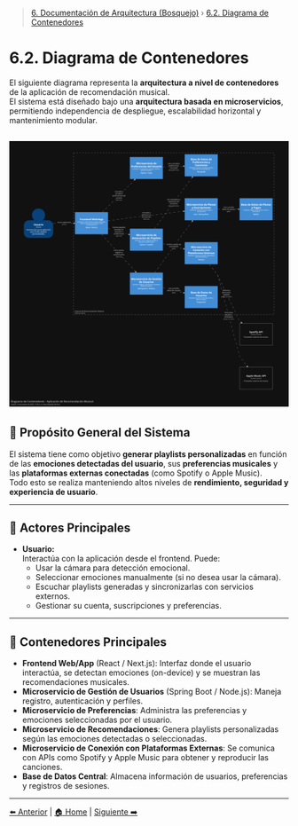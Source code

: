 > [6. Documentación de Arquitectura (Bosquejo)](../6.md) › [6.2. Diagrama de Contenedores](6.2.md)

# 6.2. Diagrama de Contenedores


El siguiente diagrama representa la **arquitectura a nivel de contenedores** de la aplicación de recomendación musical.  
El sistema está diseñado bajo una **arquitectura basada en microservicios**, permitiendo independencia de despliegue, escalabilidad horizontal y mantenimiento modular.

![Diagrama de Contenedores](/6/6.2/structurizr-Container-001%20(2).png)
---

## 🎯 Propósito General del Sistema

El sistema tiene como objetivo **generar playlists personalizadas** en función de las **emociones detectadas del usuario**, sus **preferencias musicales** y las **plataformas externas conectadas** (como Spotify o Apple Music).  
Todo esto se realiza manteniendo altos niveles de **rendimiento, seguridad y experiencia de usuario**.

---

## 👤 Actores Principales

- **Usuario:**  
  Interactúa con la aplicación desde el frontend. Puede:
  - Usar la cámara para detección emocional.  
  - Seleccionar emociones manualmente (si no desea usar la cámara).  
  - Escuchar playlists generadas y sincronizarlas con servicios externos.  
  - Gestionar su cuenta, suscripciones y preferencias.

---

## 🧱 Contenedores Principales


- **Frontend Web/App** (React / Next.js): Interfaz donde el usuario interactúa, se detectan emociones (on-device) y se muestran las recomendaciones musicales.  
- **Microservicio de Gestión de Usuarios** (Spring Boot / Node.js): Maneja registro, autenticación y perfiles.  
- **Microservicio de Preferencias**: Administra las preferencias y emociones seleccionadas por el usuario.  
- **Microservicio de Recomendaciones**: Genera playlists personalizadas según las emociones detectadas o seleccionadas.  
- **Microservicio de Conexión con Plataformas Externas**: Se comunica con APIs como Spotify y Apple Music para obtener y reproducir las canciones.  
- **Base de Datos Central**: Almacena información de usuarios, preferencias y registros de sesiones.


---

[⬅️ Anterior](../6.1/6.1.md) | [🏠 Home](../../README.md) | [Siguiente ➡️](../6.3/6.3.md)